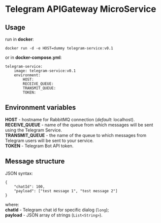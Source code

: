 # Telegram APIGateway MicroService

## Usage

run in **docker**:

    docker run -d -e HOST=dummy telegram-service:v0.1

or in **docker-compose.yml**:

    telegram-service:
        image: telegram-service:v0.1
        environment:
            HOST:
            RECEIVE_QUEUE:
            TRANSMIT_QUEUE:
            TOKEN:

## Environment variables

**HOST** - hostname for RabbitMQ connection (*default*: localhost).  
**RECEIVE_QUEUE** - name of the queue from which messages will be sent using the Telegram Service.  
**TRANSMIT_QUEUE** - the name of the queue to which messages from Telegram users will be sent to your service.  
**TOKEN** - Telegram Bot API token.  

## Message structure

JSON syntax:  

    {
        "chatId": 100,
        "payload": ["test message 1", "test message 2"]
    }

where:  
**chatId** - Telegram chat id for specific dialog (`long`);  
**payload** - JSON array of strings (`List<String>`).
